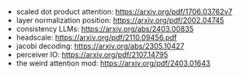 - scaled dot product attention: <https://arxiv.org/pdf/1706.03762v7>
- layer normalization position: <https://arxiv.org/pdf/2002.04745>
- consistency LLMs: <https://arxiv.org/abs/2403.00835>
- headscale: <https://arxiv.org/pdf/2110.09456.pdf>
- jacobi decoding: <https://arxiv.org/abs/2305.10427>
- perceiver IO: <https://arxiv.org/pdf/2107.14795>
- the weird attention mod: <https://arxiv.org/pdf/2403.01643>
